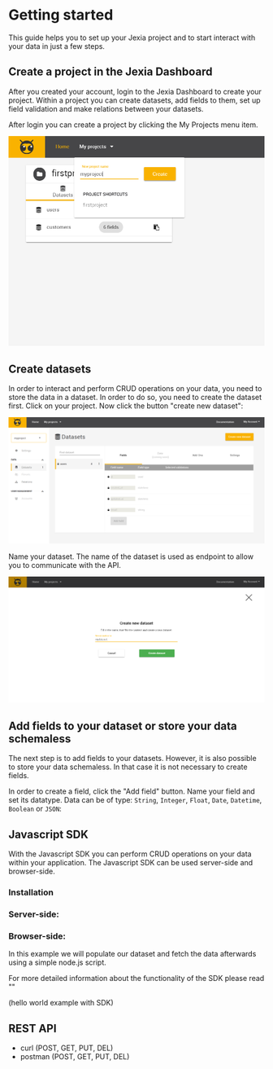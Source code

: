 # Getting started
This guide helps you to set up your Jexia project and to start interact with your data in just a few steps.

## Create a project in the Jexia Dashboard
After you created your account, login to the Jexia Dashboard to create your project. Within a project you can create datasets, add fields to them, set up field validation and make relations between your datasets.

After login you can create a project by clicking the My Projects menu item.

![create_project](/create-project.png "Create Project")


## Create datasets
In order to interact and perform CRUD operations on your data, you need to store the data in a dataset. In order to do so, you need to create the dataset first. Click on your project. Now click the button "create new dataset":

![create_dataset](/create-dataset.png "Create Dataset")


Name your dataset. The name of the dataset is used as endpoint to allow you to communicate with the API.

![name_dataset](/create-dataset2.png "Name Dataset")

## Add fields to your dataset or store your data schemaless
The next step is to add fields to your datasets. However, it is also possible to store your data schemaless. In that case it is not necessary to create fields.

In order to create a field, click the "Add field" button. Name your field and set its datatype. Data can be of type: `String`, `Integer`, `Float`, `Date`, `Datetime`, `Boolean` or `JSON`:



## Javascript SDK
With the Javascript SDK you can perform CRUD operations on your data within your application. The Javascript SDK can be used server-side and browser-side. 

### Installation

### Server-side:


### Browser-side:




In this example we will populate our dataset and fetch the data afterwards using a simple node.js script. 

For more detailed information about the functionality of the SDK please read ""

(hello world example with SDK)

## REST API
  * curl (POST, GET, PUT, DEL)
  * postman (POST, GET, PUT, DEL)
  


